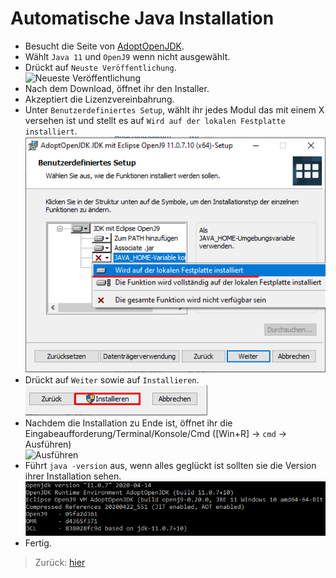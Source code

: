 # Automatische Java Installation
- Besucht die Seite von [AdoptOpenJDK](https://adoptopenjdk.net/?variant=openjdk11&jvmVariant=openj9).
- Wählt `Java 11` und `OpenJ9` wenn nicht ausgewählt.
- Drückt auf `Neuste Veröffentlichung`.<br>
![Neueste Veröffentlichung](Veröffentlichung.png "Hier auf der AdoptOpenJDK Seite drücken.")
- Nach dem Download, öffnet ihr den Installer.
- Akzeptiert die Lizenzvereinbahrung.
- Unter `Benutzerdefiniertes Setup`, wählt ihr jedes Modul das mit einem X versehen ist und stellt es auf `Wird auf der lokalen Festplatte installiert`.<br>
![Setup Installation](InstallierenSetup.png "Alle auswählen.")
- Drückt auf `Weiter` sowie auf `Installieren`.<br>
![Installation](Installieren.png "Alle auswählen.")
- Nachdem die Installation zu Ende ist, öffnet ihr die Eingabeaufforderung/Terminal/Konsole/Cmd ([Win+R] -> `cmd` -> Ausführen)<br>
![Ausführen](Ausführen.png "Alle auswählen.")
- Führt `java -version` aus, wenn alles geglückt ist sollten sie die Version ihrer Installation sehen.<br>
![Konsole](../../Konsole.png "Alle auswählen.")
- Fertig.

> Zurück: [hier](../README.md)
